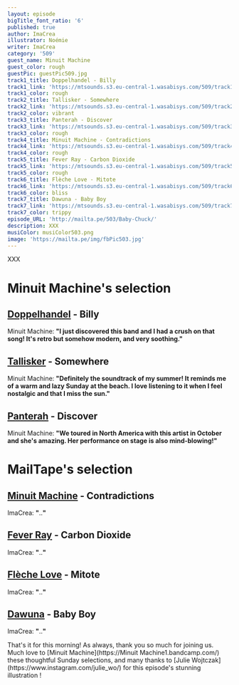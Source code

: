 ```yaml
---
layout: episode
bigTitle_font_ratio: '6'
published: true
author: ImaCrea
illustrator: Noémie
writer: ImaCrea
category: '509'
guest_name: Minuit Machine
guest_color: rough
guestPic: guestPic509.jpg
track1_title: Doppelhandel - Billy
track1_link: 'https://mtsounds.s3.eu-central-1.wasabisys.com/509/track1.mp3'
track1_color: rough
track2_title: Tallisker - Somewhere 
track2_link: 'https://mtsounds.s3.eu-central-1.wasabisys.com/509/track2.mp3'
track2_color: vibrant
track3_title: Panterah - Discover
track3_link: 'https://mtsounds.s3.eu-central-1.wasabisys.com/509/track3.mp3'
track3_color: rough
track4_title: Minuit Machine - Contradictions
track4_link: 'https://mtsounds.s3.eu-central-1.wasabisys.com/509/track4.mp3'
track4_color: rough
track5_title: Fever Ray - Carbon Dioxide
track5_link: 'https://mtsounds.s3.eu-central-1.wasabisys.com/509/track5.mp3'
track5_color: rough
track6_title: Flèche Love - Mitote
track6_link: 'https://mtsounds.s3.eu-central-1.wasabisys.com/509/track6.mp3'
track6_color: bliss
track7_title: Dawuna - Baby Boy
track7_link: 'https://mtsounds.s3.eu-central-1.wasabisys.com/509/track7.mp3'
track7_color: trippy
episode_URL: 'http://mailta.pe/503/Baby-Chuck/'
description: XXX
musiColor: musiColor503.png
image: 'https://mailta.pe/img/fbPic503.jpg'
---
```

<p id="introduction"> XXX
</p>

# Minuit Machine's selection

## [Doppelhandel](https://doppelhandel.bandcamp.com/album/obverse) - Billy 
Minuit Machine: **"**I just discovered this band and I had a crush on that song! It's retro but somehow modern, and very soothing.**"**

## [Tallisker](https://tallisker.bandcamp.com/track/somewhere) - Somewhere
Minuit Machine: **"**Definitely the soundtrack of my summer! It reminds me of a warm and lazy Sunday at the beach. I love listening to it when I feel nostalgic and that I miss the sun.**"**

## [Panterah](https://panterah.bandcamp.com/album/discover) - Discover
Minuit Machine: **"**We toured in North America with this artist in October and she's amazing. Her performance on stage is also mind-blowing!**"**

 
# MailTape's selection

## [Minuit Machine](https://minuitmachine.bandcamp.com/) - Contradictions
ImaCrea: **"**..**"**

## [Fever Ray](https://feverray.bandcamp.com/album/radical-romantics) - Carbon Dioxide
ImaCrea: **"**..**"**

## [Flèche Love](https://flechelove.bandcamp.com/album/naga-part-2) - Mitote
ImaCrea: **"**..**"**

## [Dawuna](https://dawuna.bandcamp.com/) - Baby Boy
ImaCrea: **"**..**"**

<p id="outroduction">That's it for this morning! As always, thank you so much for joining us. Much love to [Minuit Machine](https://Minuit Machine1.bandcamp.com/) these thoughtful Sunday selections, and many thanks to [Julie Wojtczak](https://www.instagram.com/julie_wo/) for this episode's stunning illustration !</p>
